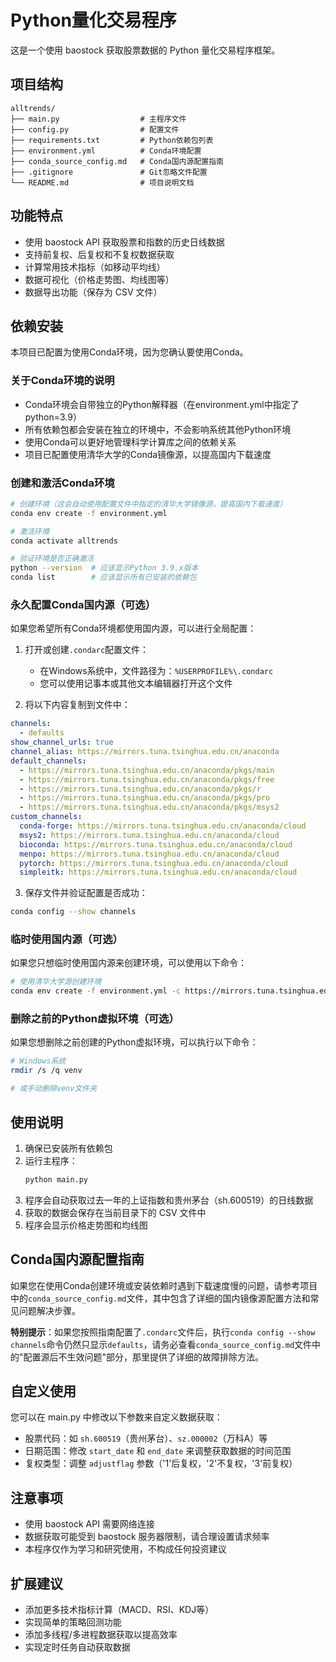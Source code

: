 # Python量化交易程序

这是一个使用 baostock 获取股票数据的 Python 量化交易程序框架。

## 项目结构
```
alltrends/
├── main.py                  # 主程序文件
├── config.py                # 配置文件
├── requirements.txt         # Python依赖包列表
├── environment.yml          # Conda环境配置
├── conda_source_config.md   # Conda国内源配置指南
├── .gitignore               # Git忽略文件配置
└── README.md                # 项目说明文档
```

## 功能特点
- 使用 baostock API 获取股票和指数的历史日线数据
- 支持前复权、后复权和不复权数据获取
- 计算常用技术指标（如移动平均线）
- 数据可视化（价格走势图、均线图等）
- 数据导出功能（保存为 CSV 文件）

## 依赖安装
本项目已配置为使用Conda环境，因为您确认要使用Conda。

### 关于Conda环境的说明
- Conda环境会自带独立的Python解释器（在environment.yml中指定了python=3.9）
- 所有依赖包都会安装在独立的环境中，不会影响系统其他Python环境
- 使用Conda可以更好地管理科学计算库之间的依赖关系
- 项目已配置使用清华大学的Conda镜像源，以提高国内下载速度

### 创建和激活Conda环境
```bash
# 创建环境（这会自动使用配置文件中指定的清华大学镜像源，提高国内下载速度）
conda env create -f environment.yml

# 激活环境
conda activate alltrends

# 验证环境是否正确激活
python --version  # 应该显示Python 3.9.x版本
conda list        # 应该显示所有已安装的依赖包
```

### 永久配置Conda国内源（可选）
如果您希望所有Conda环境都使用国内源，可以进行全局配置：

1. 打开或创建`.condarc`配置文件：
   - 在Windows系统中，文件路径为：`%USERPROFILE%\.condarc`
   - 您可以使用记事本或其他文本编辑器打开这个文件

2. 将以下内容复制到文件中：
```yaml
channels:
  - defaults
show_channel_urls: true
channel_alias: https://mirrors.tuna.tsinghua.edu.cn/anaconda
default_channels:
  - https://mirrors.tuna.tsinghua.edu.cn/anaconda/pkgs/main
  - https://mirrors.tuna.tsinghua.edu.cn/anaconda/pkgs/free
  - https://mirrors.tuna.tsinghua.edu.cn/anaconda/pkgs/r
  - https://mirrors.tuna.tsinghua.edu.cn/anaconda/pkgs/pro
  - https://mirrors.tuna.tsinghua.edu.cn/anaconda/pkgs/msys2
custom_channels:
  conda-forge: https://mirrors.tuna.tsinghua.edu.cn/anaconda/cloud
  msys2: https://mirrors.tuna.tsinghua.edu.cn/anaconda/cloud
  bioconda: https://mirrors.tuna.tsinghua.edu.cn/anaconda/cloud
  menpo: https://mirrors.tuna.tsinghua.edu.cn/anaconda/cloud
  pytorch: https://mirrors.tuna.tsinghua.edu.cn/anaconda/cloud
  simpleitk: https://mirrors.tuna.tsinghua.edu.cn/anaconda/cloud
```

3. 保存文件并验证配置是否成功：
```bash
conda config --show channels
```

### 临时使用国内源（可选）
如果您只想临时使用国内源来创建环境，可以使用以下命令：

```bash
# 使用清华大学源创建环境
conda env create -f environment.yml -c https://mirrors.tuna.tsinghua.edu.cn/anaconda/cloud/conda-forge/ -c https://mirrors.tuna.tsinghua.edu.cn/anaconda/pkgs/free/ -c https://mirrors.tuna.tsinghua.edu.cn/anaconda/pkgs/main/
```

### 删除之前的Python虚拟环境（可选）
如果您想删除之前创建的Python虚拟环境，可以执行以下命令：
```bash
# Windows系统
rmdir /s /q venv

# 或手动删除venv文件夹
```

## 使用说明
1. 确保已安装所有依赖包
2. 运行主程序：
   ```bash
   python main.py
   ```
3. 程序会自动获取过去一年的上证指数和贵州茅台（sh.600519）的日线数据
4. 获取的数据会保存在当前目录下的 CSV 文件中
5. 程序会显示价格走势图和均线图

## Conda国内源配置指南
如果您在使用Conda创建环境或安装依赖时遇到下载速度慢的问题，请参考项目中的`conda_source_config.md`文件，其中包含了详细的国内镜像源配置方法和常见问题解决步骤。

**特别提示**：如果您按照指南配置了`.condarc`文件后，执行`conda config --show channels`命令仍然只显示`defaults`，请务必查看`conda_source_config.md`文件中的"配置源后不生效问题"部分，那里提供了详细的故障排除方法。

## 自定义使用
您可以在 main.py 中修改以下参数来自定义数据获取：
- 股票代码：如 `sh.600519`（贵州茅台）、`sz.000002`（万科A）等
- 日期范围：修改 `start_date` 和 `end_date` 来调整获取数据的时间范围
- 复权类型：调整 `adjustflag` 参数（'1'后复权，'2'不复权，'3'前复权）

## 注意事项
- 使用 baostock API 需要网络连接
- 数据获取可能受到 baostock 服务器限制，请合理设置请求频率
- 本程序仅作为学习和研究使用，不构成任何投资建议

## 扩展建议
- 添加更多技术指标计算（MACD、RSI、KDJ等）
- 实现简单的策略回测功能
- 添加多线程/多进程数据获取以提高效率
- 实现定时任务自动获取数据